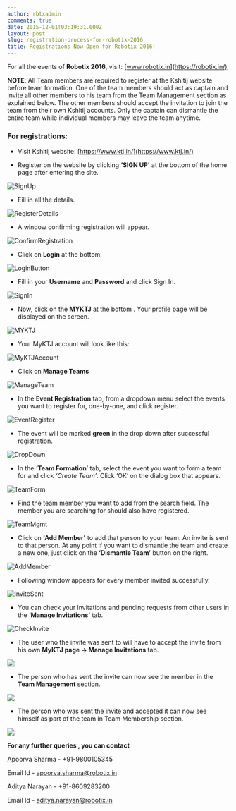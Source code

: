 ```yaml
---
author: rbtxadmin
comments: true
date: 2015-12-01T03:19:31.000Z
layout: post
slug: registration-process-for-robotix-2016
title: Registrations Now Open for Robotix 2016!
---
```


For all the events of **Robotix 2016**, visit: [www.robotix.in](https://robotix.in/)

**NOTE**:
All Team members are required to register at the Kshitij website before team formation. One of the team members should act as captain and invite all other members to his team from the Team Management section as explained below. The other members should accept the invitation to join the team from their own Kshitij accounts. Only the captain can dismantle the entire team while individual members may leave the team anytime.

### For registrations:

- Visit Kshitij website: [https://www.ktj.in/](https://www.ktj.in/)

- Register on the website by clicking **‘SIGN UP’** at the bottom of the home page after entering the site.

![SignUp](https://lh6.googleusercontent.com/CxGWQe1DmuV-yEuw1g30pkL83TSUAO_MVmQJmoWxR1uXyfX7pflROXJgfrqyv-NNbVpO6sZB7MSPqpi2FgL73qQaMwQL8_J-_tYSDwkA_WTVS-OMj0uE8AqmDs6SpJGBlVmymoF0)

- Fill in all the details.

![RegisterDetails](https://lh5.googleusercontent.com/1kzvwzZmCC87rwDc8Djb-G2I3oq_-mNeTdcjEio4A_5g-5m9YfBl0Hl8bnOKjwuU5ujGSBAEOIJ0zUr9FCNzSWq8SSt4Gzxa3yr0CRkuQ1cP8M8gqQwjQTB9Gl-vniyWPlCSWGIG)

- A window confirming registration will appear.

![ConfirmRegistration](https://lh4.googleusercontent.com/gMlu5AoVgdnpLr8xf-CDkdO7Uc3vvghaQmm72TgOaXAvrgCWb9cliAJ6Lxi7cS71vWwKoYXo1Inlz3kuyyObeNTeOYUz8pp1ZxhHXEuhbUoEYysy1upW3_udwsKLOJcsw5-Urt-i)

- Click on **Login** at the bottom.

![LoginButton](https://lh3.googleusercontent.com/UmsZTi6PqaeODnij5wEpVIbcAacKlm7-OlQsflIiULtAws91WOxG3o8RKfKsccvgUekAq85oNeS_buFL6RkC6vSCXHomjoJb5AVvGymaPKGxLnQbxaIQ-n-C4VBp2vt0sYx9iePR)

- Fill in your **Username** and **Password** and click Sign In.

![SignIn](https://lh5.googleusercontent.com/vvi9M8vXZ1VopFB7kw53BfB0yVExxlRq-4CqoyPOD7QumVnjwTdF89qB84WA--n12JAItwrNbh9tSaiuU0Sd8xFhR9zmEn62c5Eg_G3vtyAoo2DAAwaQ0oZnAIgC67HYLobTWDBY)

- Now, click on the **MYKTJ** at the bottom . Your profile page will be displayed on the screen.

![MYKTJ](https://lh4.googleusercontent.com/ciY3ENOUa5Y5k_7vdtGVHV4JEnohppMhwgUfd7UwTDkZ7IXYYlup-3rGsiv99vQ2qS2suSmEHETmzNAxx723kW_s-HgElLe3Tpbs1-2oe8TpV5d_nbnKXIahibebIDZo9NIdN9Nr)

- Your MyKTJ account will look like this:

![MyKTJAccount](https://lh6.googleusercontent.com/GltLuZz8nCF21dvw5ry9t86xcH07D0b_n66GIdouPQ9wfcZ7G4o8Swx6oT42hs__H0OeJMzNygLL1WS9gwdMNzFVsdXSgma-Ow2GLTCek13-aadYA96hkSfMPeekEnRfdTES40fR)

- Click on **Manage Teams**

![ManageTeam](https://lh6.googleusercontent.com/GltLuZz8nCF21dvw5ry9t86xcH07D0b_n66GIdouPQ9wfcZ7G4o8Swx6oT42hs__H0OeJMzNygLL1WS9gwdMNzFVsdXSgma-Ow2GLTCek13-aadYA96hkSfMPeekEnRfdTES40fR)

-  In the **Event Registration** tab, from a dropdown menu select the events you want to register for, one-by-one, and click register.

![EventRegister](https://lh5.googleusercontent.com/3XVE6F3KIlA_k1Xe4-2s0GDjchmeekPZhVqag6Qw-4ZYGUPi88SHeMlnhVE7f82BhrTa7yIPbGFrkMB0Biz4GZ16aKfxKhBLaBG5rJUQsqeXjAHF-SWamNWiMsmf5DqyDyewO48u)

- The event will be marked **green** in the drop down after successful registration.

![DropDown](https://lh4.googleusercontent.com/G5APdBXXmWWXdv3RLJfpHNmeHmeHuZVJ1obyKBftCvCVBYBYUDtR72FBkSuxNU_FAwvZlvtba5x4nrbA0dzMTNRshYiP-GCfFuKmYcXp7dX-4jnkjwfeE-GYIgKmK6-IewAzrtMS)

- In the **‘Team Formation’** tab, select the event you want to form a team for and click *‘Create Team’*. Click ‘OK’ on the dialog box that appears.

![TeamForm](https://lh3.googleusercontent.com/ATu0DS4O6fkcHppwT1FunNy5-uX4-CdhsM2K_Ot5Fzb7CmsoMsrEumqmcLdj8uc9Y2DjYg4pUhneZxEKLO4GmkSFqcxLWXqwR_0J3IqaGl5FDWEfjtN-1E0chaTdljfCV_OhO4IW)

- Find the team member you want to add from the search field. The member you are searching for should also have registered.

![TeamMgmt](https://lh6.googleusercontent.com/ExCF8dI_Ir5PdBuS2Sw2axfpTBBoU29RsmkrpL9fHGVICsnV1CKoQn4ZT0O_qAxq0JTELRp9ilFwUM3VSEAyLIfsechur-prJiH1f0XENQMWFT3fBB8i1skOaEB0tegyj9wFeJnb)

- Click on **'Add Member'** to add that person to your team. An invite is sent to that person. At any point if you want to dismantle the team and create a new one, just click on the **‘Dismantle Team’** button on the right.

![AddMember](https://lh3.googleusercontent.com/pjhueJCcGri-LWcrG-CCA174m7T947rWdG4LpsXE3k-4ENKMVVOHLJ51UJR3DC9zMLq6zvvRo1P8CXZ9n0b8Ian1X4d6B0E1c7Fus_4b_nU2KJfHPY9ynq8giOFA8WvnWw5652gX)

- Following window appears for every member invited successfully.

![InviteSent](https://lh3.googleusercontent.com/KT-1wfr1xSnKLLUrhwv9zmIFN8ybgZKk8QtjCB3JD6BeYyoA-7goas8MRBtMYLP9VOeiPy9HohmhFp5lktt3HVenxIumgpHZHw_LVXXcfMAQftAOWzGc60vU_DFqLefj_FfGvd-B)

- You can check your invitations and pending requests from other users in the **‘Manage Invitations’** tab.

![CheckInvite](https://lh3.googleusercontent.com/_uCfdmmNdY37lzBdHH9oI1g-n-FoVBcvo3Srk7XKq8YqPzzCMfPM05QdMHlsK114wWvpy0Bn7W6wORamF5OjyAOzNjpqVKzEH4T3EKgoPQMoqv9Xt8JJ5SIuZR8rUAMZHpElenLf)

- The user who the invite was sent to will have to accept the invite from his own **MyKTJ page -> Manage Invitations** tab.

![](https://lh5.googleusercontent.com/ol25Yo2UxA9orZ_VQE3j3-ldFnHRitfzhwhMLo8grNF_rK-WaqSjARV4fgMqSWFfmJcko8H5zL2r2gvBWl9HcOoUvlsqK-4JGrhX0T0GL-ezXZYZ1Ht_dpjZ7qGxgq35mqaXAMqw)

- The person who has sent the invite can now see the member in the **Team Management** section.

![](https://lh4.googleusercontent.com/n_xniChLeXxMDU8h7Xhd1ft6Zipg3M7qiCeiDVfHq2h5UKOokOiTTC96KywMVJChXXKVl3xQ64AxOWxKQU8A3hP_eqOBy9nKQa0DP61-KW1YGYuZ32-LVQq8KTDvFijhjrgA68aJ)

- The person who was sent the invite and accepted it can now see himself as part of the team in Team Membership section.

![](https://lh5.googleusercontent.com/ubJUOWHJy9v0oMJQZi2coq1AM9pEAWt8ml3qWDeG5wGT_jNmFtTSlaoQNuQfdwlwSkoC9nDOC6wm3y4-wpE_Vm-Q_QFrF6mdMJtkALOje2lmz_KQxnyVY52eCI8I3Sz_NHWTqfsE)


**For any further queries , you can contact**

Apoorva Sharma - +91-9800105345

Email Id - [apoorva.sharma@robotix.in](mailto:apoorva.sharma@robotix.in)

Aditya Narayan - +91-8609283200

Email Id - [aditya.narayan@robotix.in](mailto:aditya.narayan@robotix.in)
